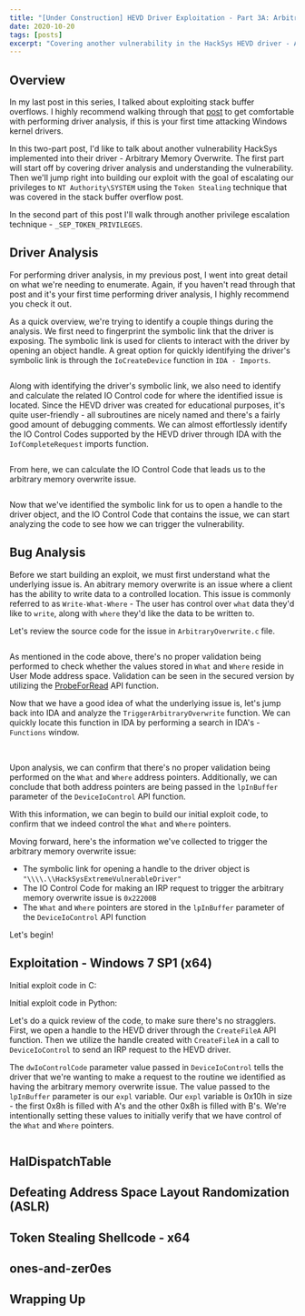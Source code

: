```yaml
---
title: "[Under Construction] HEVD Driver Exploitation - Part 3A: Arbitrary Memory Overwrite (Token Stealing)"
date: 2020-10-20
tags: [posts]
excerpt: "Covering another vulnerability in the HackSys HEVD driver - Arbitrary Memory Overwrite"
---
```

Overview
---
In my last post in this series, I talked about exploiting stack buffer overflows. I highly recommend walking through that [post](https://jb05s.github.io/HEVD-Driver-Exploitation-Part-2-Stack-Overflow-Presented-in-Python-and-C/) to get comfortable with performing driver analysis, if this is your first time attacking Windows kernel drivers.

In this two-part post, I'd like to talk about another vulnerability HackSys implemented into their driver - Arbitrary Memory Overwrite. The first part will start off by covering driver analysis and understanding the vulnerability. Then we'll jump right into building our exploit with the goal of escalating our privileges to `NT Authority\SYSTEM` using the `Token Stealing` technique that was covered in the stack buffer overflow post. 

In the second part of this post I'll walk through another privilege escalation technique - `_SEP_TOKEN_PRIVILEGES`.

Driver Analysis
---
For performing driver analysis, in my previous post, I went into great detail on what we're needing to enumerate. Again, if you haven't read through that post and it's your first time performing driver analysis, I highly recommend you check it out.

As a quick overview, we're trying to identify a couple things during the analysis. We first need to fingerprint the symbolic link that the driver is exposing. The symbolic link is used for clients to interact with the driver by opening an object handle. A great option for quickly identifying the driver's symbolic link is through the `IoCreateDevice` function in `IDA - Imports`.

<img src="{{ site.url }}{{ site.baseurl }}/images/hevd-pt3a/ida-imports-iocreatedevice-devicename.png" alt="">

Along with identifying the driver's symbolic link, we also need to identify and calculate the related IO Control code for where the identified issue is located. Since the HEVD driver was created for educational purposes, it's quite user-friendly - all subroutines are nicely named and there's a fairly good amount of debugging comments. We can almost effortlessly identify the IO Control Codes supported by the HEVD driver through IDA with the `IofCompleteRequest` imports function.

<img src="{{ site.url }}{{ site.baseurl }}/images/hevd-pt3a/ida-imports-iofcompleterequest-ioctlcodes.png" alt="">

From here, we can calculate the IO Control Code that leads us to the arbitrary memory overwrite issue.

<img src="{{ site.url }}{{ site.baseurl }}/images/hevd-pt3a/ida-irpdeviceiocontrolhandler.png" alt="">

Now that we've identified the symbolic link for us to open a handle to the driver object, and the IO Control Code that contains the issue, we can start analyzing the code to see how we can trigger the vulnerability.

Bug Analysis
---
Before we start building an exploit, we must first understand what the underlying issue is. An abitrary memory overwrite is an issue where a client has the ability to write data to a controlled location. This issue is commonly referred to as `Write-What-Where` - The user has control over `what` data they'd like to `write`, along with `where` they'd like the data to be written to.

Let's review the source code for the issue in `ArbitraryOverwrite.c` file.

<img src="{{ site.url }}{{ site.baseurl }}/images/hevd-pt3a/hevd-amo-code.png" alt="">

As mentioned in the code above, there's no proper validation being performed to check whether the values stored in `What` and `Where` reside in User Mode address space. Validation can be seen in the secured version by utilizing the [ProbeForRead](https://docs.microsoft.com/en-us/windows-hardware/drivers/ddi/wdm/nf-wdm-probeforread) API function.

Now that we have a good idea of what the underlying issue is, let's jump back into IDA and analyze the `TriggerArbitraryOverwrite` function. We can quickly locate this function in IDA by performing a search in IDA's - `Functions` window.

<img src="{{ site.url }}{{ site.baseurl }}/images/hevd-pt3a/ida-function-search.png" alt="">

<img src="{{ site.url }}{{ site.baseurl }}/images/hevd-pt3a/amo-vuln.png" alt="">

Upon analysis, we can confirm that there's no proper validation being performed on the `What` and `Where` address pointers. Additionally, we can conclude that both address pointers are being passed in the `lpInBuffer` parameter of the `DeviceIoControl` API function.

With this information, we can begin to build our initial exploit code, to confirm that we indeed control the `What` and `Where` pointers.

Moving forward, here's the information we've collected to trigger the arbitrary memory overwrite issue:
- The symbolic link for opening a handle to the driver object is `"\\\\.\\HackSysExtremeVulnerableDriver"`
- The IO Control Code for making an IRP request to trigger the arbitrary memory overwrite issue is `0x22200B`
- The `What` and `Where` pointers are stored in the `lpInBuffer` parameter of the `DeviceIoControl` API function

Let's begin!

Exploitation - Windows 7 SP1 (x64)
---
Initial exploit code in C:  
<img src="{{ site.url }}{{ site.baseurl }}/images/hevd-pt3a/exploit-c-code-1.png" alt="">

Initial exploit code in Python:  
<img src="{{ site.url }}{{ site.baseurl }}/images/hevd-pt3a/exploit-python-code-1.png" alt="">

Let's do a quick review of the code, to make sure there's no stragglers. First, we open a handle to the HEVD driver through the `CreateFileA` API function. Then we utilize the handle created with `CreateFileA` in a call to `DeviceIoControl` to send an IRP request to the HEVD driver. 

The `dwIoControlCode` parameter value passed in `DeviceIoControl` tells the driver that we're wanting to make a request to the routine we identified as having the arbitrary memory overwrite issue. The value passed to the `lpInBuffer` parameter is our `expl` variable. Our `expl` variable is 0x10h in size - the first 0x8h is filled with A's and the other 0x8h is filled with B's. We're intentionally setting these values to initially verify that we have control of the `What` and `Where` pointers.

<img src="{{ site.url }}{{ site.baseurl }}/images/hevd-pt3a/windbg-trigger-amo-output.png" alt="">

HalDispatchTable
---

Defeating Address Space Layout Randomization (ASLR)
---

Token Stealing Shellcode - x64
---

ones-and-zer0es
---

Wrapping Up
---
